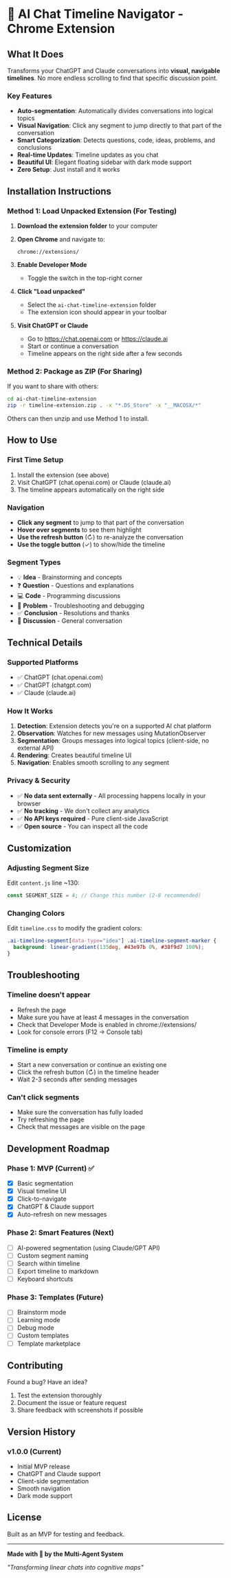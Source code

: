 # 🧠 AI Chat Timeline Navigator - Chrome Extension

## What It Does

Transforms your ChatGPT and Claude conversations into **visual, navigable timelines**. No more endless scrolling to find that specific discussion point.

### Key Features

- **Auto-segmentation**: Automatically divides conversations into logical topics
- **Visual Navigation**: Click any segment to jump directly to that part of the conversation
- **Smart Categorization**: Detects questions, code, ideas, problems, and conclusions
- **Real-time Updates**: Timeline updates as you chat
- **Beautiful UI**: Elegant floating sidebar with dark mode support
- **Zero Setup**: Just install and it works

## Installation Instructions

### Method 1: Load Unpacked Extension (For Testing)

1. **Download the extension folder** to your computer

2. **Open Chrome** and navigate to:
   ```
   chrome://extensions/
   ```

3. **Enable Developer Mode**
   - Toggle the switch in the top-right corner

4. **Click "Load unpacked"**
   - Select the `ai-chat-timeline-extension` folder
   - The extension icon should appear in your toolbar

5. **Visit ChatGPT or Claude**
   - Go to https://chat.openai.com or https://claude.ai
   - Start or continue a conversation
   - Timeline appears on the right side after a few seconds

### Method 2: Package as ZIP (For Sharing)

If you want to share with others:

```bash
cd ai-chat-timeline-extension
zip -r timeline-extension.zip . -x "*.DS_Store" -x "__MACOSX/*"
```

Others can then unzip and use Method 1 to install.

## How to Use

### First Time Setup
1. Install the extension (see above)
2. Visit ChatGPT (chat.openai.com) or Claude (claude.ai)
3. The timeline appears automatically on the right side

### Navigation
- **Click any segment** to jump to that part of the conversation
- **Hover over segments** to see them highlight
- **Use the refresh button** (↻) to re-analyze the conversation
- **Use the toggle button** (✓) to show/hide the timeline

### Segment Types
- 💡 **Idea** - Brainstorming and concepts
- ❓ **Question** - Questions and explanations
- 💻 **Code** - Programming discussions
- 🔧 **Problem** - Troubleshooting and debugging
- ✅ **Conclusion** - Resolutions and thanks
- 💬 **Discussion** - General conversation

## Technical Details

### Supported Platforms
- ✅ ChatGPT (chat.openai.com)
- ✅ ChatGPT (chatgpt.com)
- ✅ Claude (claude.ai)

### How It Works
1. **Detection**: Extension detects you're on a supported AI chat platform
2. **Observation**: Watches for new messages using MutationObserver
3. **Segmentation**: Groups messages into logical topics (client-side, no external API)
4. **Rendering**: Creates beautiful timeline UI
5. **Navigation**: Enables smooth scrolling to any segment

### Privacy & Security
- ✅ **No data sent externally** - All processing happens locally in your browser
- ✅ **No tracking** - We don't collect any analytics
- ✅ **No API keys required** - Pure client-side JavaScript
- ✅ **Open source** - You can inspect all the code

## Customization

### Adjusting Segment Size

Edit `content.js` line ~130:
```javascript
const SEGMENT_SIZE = 4; // Change this number (2-8 recommended)
```

### Changing Colors

Edit `timeline.css` to modify the gradient colors:
```css
.ai-timeline-segment[data-type="idea"] .ai-timeline-segment-marker {
  background: linear-gradient(135deg, #43e97b 0%, #38f9d7 100%);
}
```

## Troubleshooting

### Timeline doesn't appear
- Refresh the page
- Make sure you have at least 4 messages in the conversation
- Check that Developer Mode is enabled in chrome://extensions/
- Look for console errors (F12 → Console tab)

### Timeline is empty
- Start a new conversation or continue an existing one
- Click the refresh button (↻) in the timeline header
- Wait 2-3 seconds after sending messages

### Can't click segments
- Make sure the conversation has fully loaded
- Try refreshing the page
- Check that messages are visible on the page

## Development Roadmap

### Phase 1: MVP (Current) ✅
- [x] Basic segmentation
- [x] Visual timeline UI
- [x] Click-to-navigate
- [x] ChatGPT & Claude support
- [x] Auto-refresh on new messages

### Phase 2: Smart Features (Next)
- [ ] AI-powered segmentation (using Claude/GPT API)
- [ ] Custom segment naming
- [ ] Search within timeline
- [ ] Export timeline to markdown
- [ ] Keyboard shortcuts

### Phase 3: Templates (Future)
- [ ] Brainstorm mode
- [ ] Learning mode
- [ ] Debug mode
- [ ] Custom templates
- [ ] Template marketplace

## Contributing

Found a bug? Have an idea? 

1. Test the extension thoroughly
2. Document the issue or feature request
3. Share feedback with screenshots if possible

## Version History

### v1.0.0 (Current)
- Initial MVP release
- ChatGPT and Claude support
- Client-side segmentation
- Smooth navigation
- Dark mode support

## License

Built as an MVP for testing and feedback.

---

**Made with 🧠 by the Multi-Agent System**

*"Transforming linear chats into cognitive maps"*
